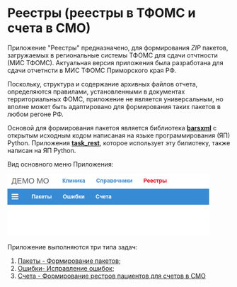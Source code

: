 # Реестры (реестры в ТФОМС и счета в СМО)

Приложение "Реестры" предназначено, для формирования *ZIP* пакетов, загружаемых в
региональные системы ТФОМС для сдачи отчтности (МИС ТФОМС). Актуальная версия
приложения была разработана для сдачи отчетнсти в МИС ТФОМС Приморского края РФ.

Поскольку, структура и содержание архивных файлов отчета, определяются правилами,
установленными в документах территориальных ФОМС, приложение не является универсальным,
но вполне может быть адаптировано для формирования таких пакетов в любом регоне РФ.

Основой для формирования пакетоя является библиотека [**barsxml**](../../admin/brasxml.md) с открытым исходным кодом написаная на языке программирования (ЯП) Python.
Приложения [**task_rest**](../../admin/task_rest.md), которое использует эту билиотеку,
также написан на ЯП Python.

Вид основного меню Приложения:

![Меню "Реестры"](./images/menu_reestr.png)

Приложение выполняются три типа задач:

1. [Пакеты - Формирование пакетов](./packs.md);
2. [Ошибки- Исправление ошибок](./errors.md);
3. [Счета - Формирование рестров пациентов для счетов в СМО](./invoice.md)
